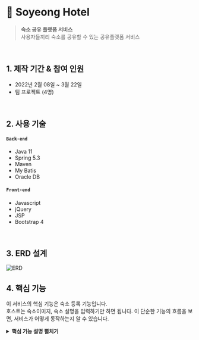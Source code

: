 # 🏨 Soyeong Hotel
> **숙소 공유 플랫폼 서비스**  
> 사용자들끼리 숙소를 공유할 수 있는 공유플랫폼 서비스

</br>

## 1. 제작 기간 & 참여 인원
- 2022년 2월 08일 ~ 3월 22일
- 팀 프로젝트 (4명)

</br>

## 2. 사용 기술
#### `Back-end`
  - Java 11
  - Spring 5.3
  - Maven
  - My Batis
  - Oracle DB
#### `Front-end`
  - Javascript
  - jQuery
  - JSP
  - Bootstrap 4

</br>

## 3. ERD 설계

![ERD](https://user-images.githubusercontent.com/86578586/226563408-48610667-818f-4d0f-8496-88df24ae87f6.png)

## 4. 핵심 기능
이 서비스의 핵심 기능은 숙소 등록 기능입니다.  
호스트는 숙소이미지, 숙소 설명을 입력하기만 하면 됩니다.
이 단순한 기능의 흐름을 보면, 서비스가 어떻게 동작하는지 알 수 있습니다.  

<details>
<summary><b>핵심 기능 설명 펼치기</b></summary>
<div markdown="1">

### 4.1. 전체 흐름
![전체흐름도](https://user-images.githubusercontent.com/86578586/226786355-dec96cc5-41fc-404b-9dca-9ec492029d87.png)

### 4.2. 사용자 요청 :pushpin: [코드 확인](https://github.com/twingtwing/soyeong/blob/master/src/main/webapp/WEB-INF/views/host/hostInsertForm.jsp)
![image](https://user-images.githubusercontent.com/86578586/226788889-77a43bf2-4d55-4a3d-beab-fa60a192fd81.png)

- **유효성 체크 / 등록 요청** : 사용자가 등록한 정보를 모두 확인한 후, 숙소 등록 요청을 POST로 보냅니다.

### 4.3. Controller :pushpin: [코드 확인](https://github.com/twingtwing/soyeong/blob/master/src/main/java/co/kids/prj/lodging/web/LodgingController.java)

![Controller](https://user-images.githubusercontent.com/86578586/226790346-3ad9d92e-5484-4356-b895-38ffb611e1ae.png)

- **다중 파일 저장** : 다중 파일을 저장하기 위해 MultipartFile 매개변수를 이용하여 저장하였습니다.

- **요청처리** : Controller에서는 요청을 화면단에서 넘어온 요청을 받고, Service 계층에 로직 처리를 위임합니다.

### 4.4. Mapper :pushpin: [코드 확인](https://github.com/twingtwing/soyeong/blob/master/src/main/java/co/kids/prj/lodging/service/lodging-map.xml)

![Mapper](https://user-images.githubusercontent.com/86578586/226791023-bbe116e4-94d4-4725-8953-de700dd4a72a.png)

- **숙소 저장** : 유효성 체크 후에 저장된 데이터는 다시 Repository - Service - Controller를 거쳐 화면단에 송출됩니다.

</div>
</details> 

